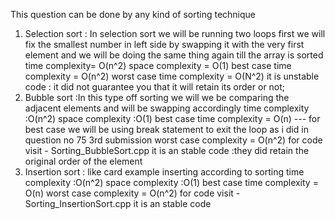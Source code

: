 This question can be done by any kind of sorting technique 
1) Selection sort : In selection sort we will be running two loops first we will fix the smallest number in left side by swapping it with the very first element
   and we will be doing the same thing again till the array is sorted
   time complexity= O(n^2)
   space complexity = O(1)
   best case time complexity = O(n^2)
   worst case time complexity = O(N^2)​
   it is unstable code : it  did not guarantee you that it will retain its order or not;
2) Bubble sort :In this type off sorting we will we be comparing the adjacent elements and will be swapping accordingly
  time complexity :O(n^2)
  space complexity :O(1)
  best case time complexity = O(n)
  --- for best case we will be using break statement to exit the loop as i did in question no 75 3rd submission 
  worst case complexity = O(n^2)
  for code visit - Sorting_BubbleSort.cpp
  it is an stable code :they did retain the original order of the element
3) Insertion sort : like card example inserting according to sorting
time complexity :O(n^2)
space complexity :O(1)
best case time complexity = O(n)
worst case complexity = O(n^2)
for code visit - Sorting_InsertionSort.cpp
it is an stable code


   


  
